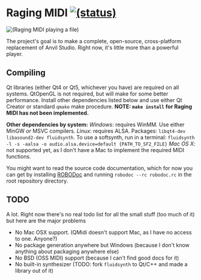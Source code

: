 # Raging MIDI [![(status)](https://travis-ci.org/waddlesplash/ragingmidi.png?branch=master)](https://travis-ci.org/waddlesplash/ragingmidi)
![(Raging MIDI playing a file)](https://f.cloud.github.com/assets/2175324/1142413/57ca47b6-1ccf-11e3-8ee5-ea21804c4684.png "Raging MIDI playing a file")

The project's goal is to make a complete, open-source, cross-platform replacement of Anvil Studio.
Right now, it's little more than a powerful player.

## Compiling
Qt libraries (either Qt4 or Qt5, whichever you have) are required on all systems. QtOpenGL is not required, but will make for some better performance. Install other dependencies listed below and use either Qt Creator or standard `qmake` make procedure.
**NOTE: `make install` for Raging MIDI has not been implemented.**

**Other dependencies by system:**
*Windows*: requires WinMM. Use either MinGW *or* MSVC compilers.
*Linux*: requires ALSA. Packages: `libqt4-dev libasound2-dev fluidsynth`. To use a softsynth, run in a terminal: `fluidsynth -l -s -aalsa -o audio.alsa.device=default {PATH_TO_SF2_FILE}`
*Mac OS X*: not supported yet, as I don't have a Mac to implement the required MIDI functions.

You might want to read the source code documentation, which for now you can get by installing [ROBODoc](http://robodoc.sourceforge.net/) and running `robodoc --rc robodoc.rc` in the root repository directory.

## TODO
A lot. Right now there's no real todo list for all the small stuff (too much of it) but here are the major problems
 - No Mac OSX support. (QMidi doesn't support Mac, as I have no access to one. Anyone?)
 - No package generation anywhere but Windows (because I don't know anything about packaging anywhere else)
 - No BSD (OSS MIDI) support (because I can't find good docs for it)
 - No built-in synthesizer (TODO: fork `fluidsynth` to Qt/C++ and made a library out of it)
